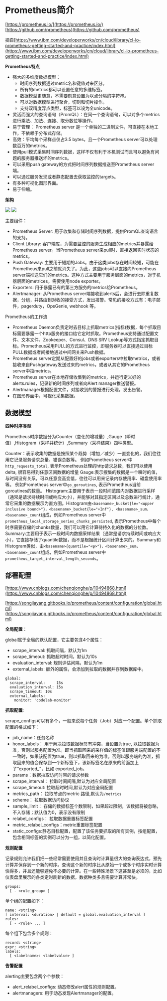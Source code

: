 # Prometheus简介 #

[https://prometheus.io/](https://prometheus.io/)
[https://github.com/prometheus](https://github.com/prometheus)

摘自[https://www.ibm.com/developerworks/cn/cloud/library/cl-lo-prometheus-getting-started-and-practice/index.html](https://www.ibm.com/developerworks/cn/cloud/library/cl-lo-prometheus-getting-started-and-practice/index.html)

**Prometheus特点**
- 强大的多维度数据模型：
	- 时间序列数据通过metric名和键值对来区分。
	- 所有的metrics都可以设置任意的多维标签。
	- 数据模型更随意，不需要刻意设置为以点分隔的字符串。
	- 可以对数据模型进行聚合，切割和切片操作。
	- 支持双精度浮点类型，标签可以设为全unicode。
- 灵活而强大的查询语句（PromQL）：在同一个查询语句，可以对多个metrics进行乘法、加法、连接、取分数位等操作。
- 易于管理： Prometheus server 是一个单独的二进制文件，可直接在本地工作，不依赖于分布式存储。
- 高效：平均每个采样点仅占3.5 bytes，且一个Prometheus server可以处理数百万的metrics。
- 使用pull模式采集时间序列数据，这样不仅有利于本机测试而且可以避免有问题的服务器推送坏的metrics。
- 可以采用push gateway的方式把时间序列数据推送至Prometheus server端。
- 可以通过服务发现或者静态配置去获取监控的targets。
- 有多种可视化图形界面。
- 易于伸缩。

**架构**

![](img/Prometheus.png)
![](img/Prometheus_Arch.png)

主要组件：

- Prometheus Server: 用于收集和存储时间序列数据，提供PromQL查询语言的支持。
- Client Library: 客户端库，为需要监控的服务生成相应的metrics并暴露给Prometheus server。当Prometheus server来pull时，直接返回实时状态的metrics。
- Push Gateway: 主要用于短期的Jobs。由于这类jobs存在时间较短，可能在Prometheus来pull之前就消失了。为此，这些jobs可以直接向Prometheus server端推送它们的metrics。这种方式主要用于服务层面的metrics，对于机器层面的metrices，需要使用node exporter。
- Exporters: 用于暴露已有的第三方服务的metrics给Prometheus。
- Alertmanager: 从Prometheus server端接收到alerts后，会进行去除重复数据，分组，并路由到对收的接受方式，发出报警。常见的接收方式有：电子邮件，pagerduty，OpsGenie, webhook 等。

Prometheus的工作流

- Prometheus Daemon负责定时去目标上抓取metrics(指标)数据，每个抓取目标需要暴露一个http服务的接口给它定时抓取。Prometheus支持通过配置文件、文本文件、Zookeeper、Consul、DNS SRV Lookup等方式指定抓取目标。Prometheus采用PULL的方式进行监控，即服务器可以直接通过目标PULL数据或者间接地通过中间网关来Push数据。
- Prometheus server定期从配置好的jobs或者exporters中拉取metrics，或者接收来自Pushgateway发送过来的metrics，或者从其它的Prometheus server中拉metrics。
- Prometheus server在本地存储收集到的metrics，并运行定义好的alerts.rules，记录新的时间序列或者向Alert manager推送警报。
- Alertmanager根据配置文件，对接收到的警报进行处理，发出告警。
- 在图形界面中，可视化采集数据。

## 数据模型 ##

**四种时序类型**

Prometheus时序数据分为Counter（变化的增减量）,Gauge（瞬时值）,Histogram（采样并统计）,Summary（采样结果）四种类型。

Counter：表示收集的数据是按照某个趋势（增加／减少）一直变化的，我们往往用它记录服务请求总量、错误总数等。 例如Prometheus server中`http_requests_total`, 表示Prometheus处理的http请求总数，我们可以使用delta, 很容易得到任意区间数据的增量
Gauge:表示搜集的数据是一个瞬时的值，与时间没有关系，可以任意变高变低，往往可以用来记录内存使用率、磁盘使用率等。 例如Prometheus server中`go_goroutines`, 表示Prometheus当前goroutines的数量。
Histogram:主要用于表示一段时间范围内对数据进行采样（通常是请求持续时间或响应大小），并能够对其指定区间以及总数进行统计，通常它采集的数据展示为直方图。Histogram由`<basename>_bucket{le="<upper inclusive bound>"}，<basename>_bucket{le="+Inf"}, <basename>_sum，<basename>_count`组成，例如Prometheus server中`prometheus_local_storage_series_chunks_persisted`, 表示Prometheus中每个时序需要存储的chunks数量，我们可以用它计算待持久化的数据的分位数。
Summary:主要用于表示一段时间内数据采样结果（通常是请求持续时间或响应大小），它直接存储了quantile数据，而不是根据统计区间计算出来的。Summary和Histogram类似，由`<basename>{quantile="<φ>"}，<basename>_sum，<basename>_count`组成，例如Prometheus server中`prometheus_target_interval_length_seconds`。


## 部署配置 ##

[https://www.cnblogs.com/chenqionghe/p/10494868.html](https://www.cnblogs.com/chenqionghe/p/10494868.html)

[https://songjiayang.gitbooks.io/prometheus/content/configuration/global.html](https://songjiayang.gitbooks.io/prometheus/content/configuration/global.html)

**全局配置**：

global属于全局的默认配置，它主要包含4个属性：

- scrape_interval: 抓取间隔，默认为1m
- scrape_timeout: 抓取超时时间，默认为10s
- evaluation_interval: 规则评估间隔，默认为1m
- external_labels: 额外的属性，会添加到拉取的数据并存到数据库中。

```
global:
  scrape_interval:     15s 
  evaluation_interval: 15s 
  scrape_timeout: 10s
  external_labels:
    monitor: 'codelab-monitor'
```

**抓取配置**:

scrape_configs可以有多个，一般来说每个任务（Job）对应一个配置。单个抓取配置的格式如下：

- job_name：任务名称
- honor_labels： 用于解决拉取数据标签有冲突，当设置为true, 以拉取数据为准，否则以服务配置为准。即当抓取回来的采样值的标签值跟服务端配置的不一致时，如果该配置为true，则以抓取回来的为准。否则以服务端的为准，抓取回来的值会保存到一个新标签下，该新标签名在原来的前面加上了“exported_”，比如 exported_job。
- params：数据拉取访问时带的请求参数
- scrape_interval： 拉取时间间隔,默认为对应全局配置
- scrape_timeout: 拉取超时时间,默认为对应全局配置
- metrics_path： 拉取节点的metric 路径,默认为`/metrics`
- scheme： 拉取数据访问协议
- sample_limit： 存储的数据标签个数限制，如果超过限制，该数据将被忽略，不入存储；默认值为0，表示没有限制
- relabel_configs： 拉取数据重置标签配置
- metric_relabel_configs：metric重置标签配置
- static_configs:静态目标配置，配置了该任务要抓取的所有实例，按组配置，包含相同标签的实例可以分为一组，以简化配置。

**规则配置**

记录规则允许我们把一些经常需要使用并且查询时计算量很大的查询表达式，预先计算并保存到一个新的时序。查询这个新的时序比从原始一个或多个时序实时计算快得多，并且还能够避免不必要的计算。在一些特殊场景下这甚至是必须的，比如仪表盘里展示的各类定时刷新的数据，数据种类多且需要计算非常快。

```
groups:
  [ - <rule_group> ]
```
单个组的配置如下：

```
name: <string> 
[ interval: <duration> | default = global.evaluation_interval ]
rules:
  [ - <rule> ... ]
```

每个组下包含多个规则：

```
record: <string>
expr: <string>
labels:
  [ <labelname>: <labelvalue> ]
```

**告警配置**

alerting主要包含两个个参数：

- alert_relabel_configs: 动态修改alert属性的规则配置。
- alertmanagers: 用于动态发现Alertmanager的配置。




